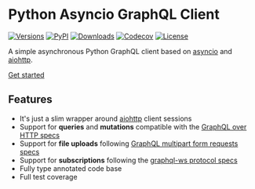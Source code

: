 # Python Asyncio GraphQL Client

[![Versions][versions-image]][versions-url]
[![PyPI][pypi-image]][pypi-url]
[![Downloads][downloads-image]][downloads-url]
[![Codecov][codecov-image]][codecov-url]
[![License][license-image]][license-url]

[versions-image]: https://img.shields.io/pypi/pyversions/aiogqlc
[versions-url]: https://github.com/DoctorJohn/aiogqlc/blob/master/setup.py
[pypi-image]: https://img.shields.io/pypi/v/aiogqlc
[pypi-url]: https://pypi.org/project/aiogqlc/
[downloads-image]: https://img.shields.io/pypi/dm/aiogqlc
[downloads-url]: https://pypi.org/project/aiogqlc/
[codecov-image]: https://codecov.io/gh/DoctorJohn/aiogqlc/branch/main/graph/badge.svg?token=63WRUHG8SW
[codecov-url]: https://codecov.io/gh/DoctorJohn/aiogqlc
[license-image]: https://img.shields.io/pypi/l/aiogqlc
[license-url]: https://github.com/DoctorJohn/aiogqlc/blob/master/LICENSE

A simple asynchronous Python GraphQL client based on [asyncio][asyncio-url] and [aiohttp][aiohttp-url].

[Get started](getting-started.md)

## Features

- It's just a slim wrapper around [aiohttp][aiohttp-url] client sessions
- Support for **queries** and **mutations** compatible with the [GraphQL over HTTP specs][http-specs-url]
- Support for **file uploads** following [GraphQL multipart form requests specs][multipart-specs-url]
- Support for **subscriptions** following the [graphql-ws protocol specs][graphql-ws-specs-url]
- Fully type annotated code base
- Full test coverage

[asyncio-url]: https://docs.python.org/3/library/asyncio.html
[aiohttp-url]: https://github.com/aio-libs/aiohttp
[http-specs-url]: https://github.com/graphql/graphql-over-http
[multipart-specs-url]: https://github.com/jaydenseric/graphql-multipart-request-spec
[graphql-ws-specs-url]: https://github.com/apollographql/subscriptions-transport-ws
